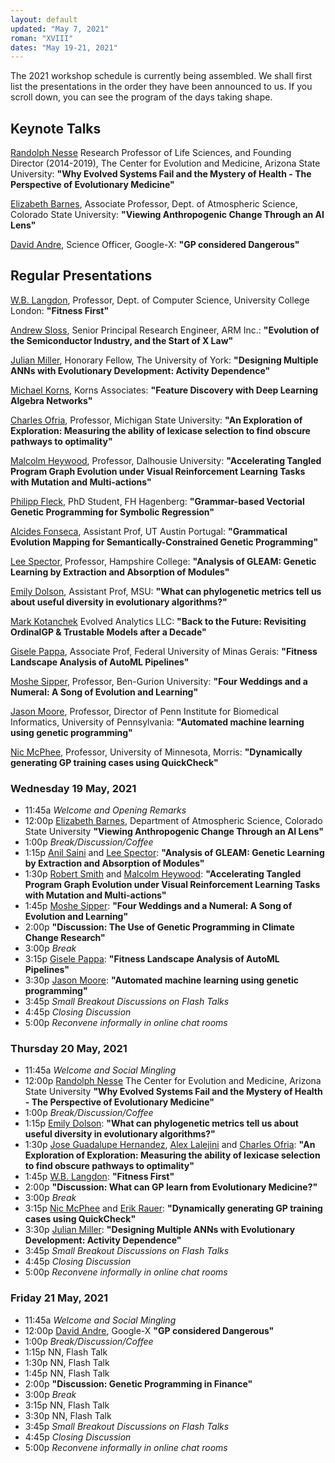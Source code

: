 ```yaml
---
layout: default
updated: "May 7, 2021"
roman: "XVIII"
dates: "May 19-21, 2021"
---
```



The 2021 workshop schedule is currently being assembled. We shall first list the presentations
in the order they have been announced to us. If you scroll down, you can see the program of
the days taking shape. 


## Keynote Talks
[Randolph Nesse](https://www.randolphnesse.com/) Research Professor of Life Sciences, and Founding Director (2014-2019), 
The Center for Evolution and Medicine, Arizona State University:
**"Why Evolved Systems Fail and the Mystery of Health - The Perspective of Evolutionary Medicine"** 

[Elizabeth Barnes](https://www.atmos.colostate.edu/people/faculty/barnes/), Associate Professor, Dept. of Atmospheric Science, Colorado State University:
**"Viewing Anthropogenic Change Through an AI Lens"**

[David Andre](https://www.linkedin.com/in/david-andre-50089/), Science Officer, Google-X:
**"GP considered Dangerous"**


## Regular Presentations 
[W.B. Langdon](http://www0.cs.ucl.ac.uk/staff/W.Langdon/), Professor, Dept. of Computer Science, University College London:
**"Fitness First"**

[Andrew Sloss](https://www.linkedin.com/in/asloss), Senior Principal Research Engineer, ARM Inc.:
**"Evolution of the Semiconductor Industry, and the Start of X Law"**

[Julian Miller](https://www.york.ac.uk/electronic-engineering/staff/julian_miller/), Honorary Fellow, The University of York:
**"Designing Multiple ANNs with Evolutionary Development: Activity Dependence"**

[Michael Korns](https://www.researchgate.net/profile/Michael-Korns), Korns Associates:
**"Feature Discovery with Deep Learning Algebra Networks"**

[Charles Ofria](https://ofria.com/), Professor, Michigan State University:
**"An Exploration of Exploration: Measuring the ability of lexicase selection to find obscure pathways to optimality"**

[Malcolm Heywood](https://web.cs.dal.ca/~mheywood/), Professor, Dalhousie University:
**"Accelerating Tangled Program Graph Evolution under Visual Reinforcement Learning Tasks with Mutation and Multi-actions"**

[Philipp Fleck](), PhD Student, FH Hagenberg:
**"Grammar-based Vectorial Genetic Programming for Symbolic Regression"**

[Alcides Fonseca](https://utaustinportugal.org/participants/alcides-fonseca/), Assistant Prof, UT Austin Portugal:
**"Grammatical Evolution Mapping for Semantically-Constrained Genetic Programming"**

[Lee Spector](http://faculty.hampshire.edu/lspector/), Professor, Hampshire College:
**"Analysis of GLEAM: Genetic Learning by Extraction and Absorption of Modules"**

[Emily Dolson](https://cse.msu.edu/~dolsonem/), Assistant Prof, MSU: 
**"What can phylogenetic metrics tell us about useful diversity in evolutionary algorithms?"**

[Mark Kotanchek](https://www.researchgate.net/profile/Mark-Kotanchek) Evolved Analytics LLC:
**"Back to the Future: Revisiting OrdinalGP & Trustable Models after a Decade"**

[Gisele Pappa](https://homepages.dcc.ufmg.br/~glpappa/indexEn.html), Associate Prof, Federal University of Minas Gerais:
**"Fitness Landscape Analysis of AutoML Pipelines"**

[Moshe Sipper](https://www.moshesipper.com/), Professor, Ben-Gurion University:
**"Four Weddings and a Numeral: A Song of Evolution and Learning"**

[Jason Moore](http://epistasis.org/jason-h-moore-phd/), Professor, Director of Penn Institute for Biomedical Informatics, University of Pennsylvania:
**"Automated machine learning using genetic programming"**

[Nic McPhee](https://academics.morris.umn.edu/nic-mcphee), Professor, University of Minnesota, Morris:
**"Dynamically generating GP training cases using QuickCheck"**


### Wednesday 19 May, 2021
- 11:45a _Welcome and Opening Remarks_
- 12:00p [Elizabeth Barnes](https://www.atmos.colostate.edu/people/faculty/barnes/), Department of Atmospheric Science, Colorado State University
**"Viewing Anthropogenic Change Through an AI Lens"**
- 1:00p _Break/Discussion/Coffee_
- 1:15p [Anil Saini]() and [Lee Spector](http://faculty.hampshire.edu/lspector/):
**"Analysis of GLEAM: Genetic Learning by Extraction and Absorption of Modules"**
- 1:30p [Robert Smith]() and [Malcolm Heywood](https://web.cs.dal.ca/~mheywood/):
**"Accelerating Tangled Program Graph Evolution under Visual Reinforcement Learning Tasks with Mutation and Multi-actions"**
- 1:45p [Moshe Sipper](https://www.moshesipper.com/):
**"Four Weddings and a Numeral: A Song of Evolution and Learning"**
- 2:00p **"Discussion: The Use of Genetic Programming in Climate Change Research"**
- 3:00p _Break_
- 3:15p [Gisele Pappa](https://homepages.dcc.ufmg.br/~glpappa/indexEn.html):
**"Fitness Landscape Analysis of AutoML Pipelines"**
- 3:30p [Jason Moore](http://epistasis.org/jason-h-moore-phd/):
**"Automated machine learning using genetic programming"**
- 3:45p _Small Breakout Discussions on Flash Talks_
- 4:45p _Closing Discussion_
- 5:00p _Reconvene informally in online chat rooms_

### Thursday 20 May, 2021
- 11:45a _Welcome and Social Mingling_
- 12:00p [Randolph Nesse](https://www.randolphnesse.com/) The Center for Evolution and Medicine, Arizona State University
**"Why Evolved Systems Fail and the Mystery of Health - The Perspective of Evolutionary Medicine"** 
- 1:00p _Break/Discussion/Coffee_
- 1:15p [Emily Dolson](https://cse.msu.edu/~dolsonem/): 
**"What can phylogenetic metrics tell us about useful diversity in evolutionary algorithms?"**
- 1:30p [Jose Guadalupe Hernandez](), [Alex Lalejini]() and [Charles Ofria](https://ofria.com/):
**"An Exploration of Exploration: Measuring the ability of lexicase selection to find obscure pathways to optimality"**
- 1:45p [W.B. Langdon](http://www0.cs.ucl.ac.uk/staff/W.Langdon/):
**"Fitness First"**
- 2:00p **"Discussion: What can GP learn from Evolutionary Medicine?"**
- 3:00p _Break_
- 3:15p [Nic McPhee](https://academics.morris.umn.edu/nic-mcphee) and [Erik Rauer]():
**"Dynamically generating GP training cases using QuickCheck"**
- 3:30p [Julian Miller](https://www.york.ac.uk/electronic-engineering/staff/julian_miller/):
**"Designing Multiple ANNs with Evolutionary Development: Activity Dependence"**
- 3:45p _Small Breakout Discussions on Flash Talks_
- 4:45p _Closing Discussion_
- 5:00p _Reconvene informally in online chat rooms_


### Friday 21 May, 2021
- 11:45a _Welcome and Social Mingling_
- 12:00p [David Andre](https://www.linkedin.com/in/david-andre-50089/), Google-X
**"GP considered Dangerous"**
- 1:00p _Break/Discussion/Coffee_
- 1:15p NN, Flash Talk
- 1:30p NN, Flash Talk
- 1:45p NN, Flash Talk
- 2:00p **"Discussion: Genetic Programming in Finance"**
- 3:00p _Break_
- 3:15p NN, Flash Talk
- 3:30p NN, Flash Talk
- 3:45p _Small Breakout Discussions on Flash Talks_
- 4:45p _Closing Discussion_
- 5:00p _Reconvene informally in online chat rooms_
